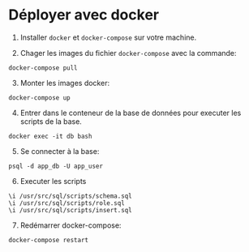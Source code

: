 
# Déployer avec docker

1. Installer `docker` et `docker-compose` sur votre machine.

2. Chager les images du fichier `docker-compose` avec la commande:

```
docker-compose pull
```

3. Monter les images docker:

```
docker-compose up
```

4. Entrer dans le conteneur de la base de données pour executer les scripts de la base.

```
docker exec -it db bash
```

5. Se connecter à la base:

```
psql -d app_db -U app_user
```

6. Executer les scripts
```
\i /usr/src/sql/scripts/schema.sql
\i /usr/src/sql/scripts/role.sql
\i /usr/src/sql/scripts/insert.sql
```

7. Redémarrer docker-compose:

```
docker-compose restart
```

